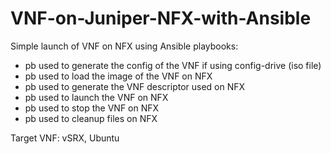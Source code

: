 # VNF-on-Juniper-NFX-with-Ansible

Simple launch of VNF on NFX using Ansible playbooks:
- pb used to generate the config of the VNF if using config-drive (iso file)
- pb used to load the image of the VNF on NFX
- pb used to generate the VNF descriptor used on NFX
- pb used to launch the VNF on NFX
- pb used to stop the VNF on NFX
- pb used to cleanup files on NFX

Target VNF: vSRX, Ubuntu
